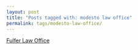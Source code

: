 ```yaml
---
layout: post
title: "Posts tagged with: modesto law office"
permalink: tags/modesto-law-office/
---
```

[Fulfer Law Office](/2011/07/fulfer-law-office)
